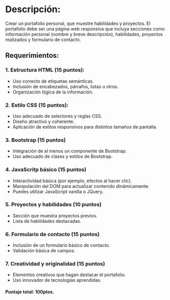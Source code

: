 # **Descripción:**
Crear un portafolio personal, que muestre habilidades y proyectos. El portafolio debe ser una página web responsiva que incluya secciones como información personal (nombre y breve descripción), habilidades, proyectos realizados y formulario de contacto.

## **Requerimientos**:

### 1. Estructura HTML (15 puntos):
- Uso correcto de etiquetas semánticas.
- Inclusión de encabezados, párrafos, listas u otros.
- Organización lógica de la información.
### 2. Estilo CSS (15 puntos):
- Uso adecuado de selectores y reglas CSS.
- Diseño atractivo y coherente.
- Aplicación de estilos responsivos para distintos tamaños de pantalla.
### 3. Bootstrap (15 puntos)
- Integración de al menos un componente de Bootstrap.
- Uso adecuado de clases y estilos de Bootstrap. 
### 4. JavaScritp básico (15 puntos)
- Interactividad básica (por ejemplo, efectos al hacer clic).
- Manipulación del DOM para actualizar contenido dinámicamente.
- Puedes utilizar JavaScript vanilla o JQuery.
### 5. Proyectos y habilidades (10 puntos)
- Sección que muestra proyectos previos.
- Lista de habilidades destacadas. 
### 6. Formulario de contacto (15 puntos)
- Inclusión de un formulario básico de contacto.
- Validación básica de campos.
### 7. Creatividad y originalidad (15 puntos)
- Elementos creativos que hagan destacar el portafolio.
- Uso innovador de tecnologías aprendidas. 

#### Puntaje total: 100ptos.
